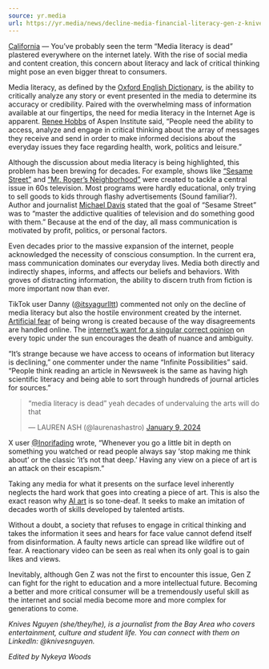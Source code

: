 ```yaml
---
source: yr.media
url: https://yr.media/news/decline-media-financial-literacy-gen-z-knives-nguyen/
---
```


[California](https://yr.media/locations/california-california/) — You’ve probably seen the term “Media literacy is dead” plastered everywhere on the internet lately. With the rise of social media and content creation, this concern about literacy and lack of critical thinking might pose an even bigger threat to consumers.

Media literacy, as defined by the [Oxford English Dictionary](https://www.oed.com/dictionary/media-literacy_n?tab=meaning_and_use#1316309630), is the ability to critically analyze any story or event presented in the media to determine its accuracy or credibility. Paired with the overwhelming mass of information available at our fingertips, the need for media literacy in the Internet Age is apparent. [Renee Hobbs](https://www.aspeninstitute.org/wp-content/uploads/2010/11/Digital_and_Media_Literacy.pdf) of Aspen Institute said, “People need the ability to access, analyze and engage in critical thinking about the array of messages they receive and send in order to make informed decisions about the everyday issues they face regarding health, work, politics and leisure.”

Although the discussion about media literacy is being highlighted, this problem has been brewing for decades. For example, shows like [“Sesame Street”](https://www.sesamestreet.org/) and [“Mr. Roger’s Neighborhood”](https://www.misterrogers.org/) were created to tackle a central issue in 60s television. Most programs were hardly educational, only trying to sell goods to kids through flashy advertisements (Sound familiar?). Author and journalist [Michael Davis](https://michaeldavis-streetgang.com/the-author) stated that the goal of “Sesame Street” was to “master the addictive qualities of television and do something good with them.” Because at the end of the day, all mass communication is motivated by profit, politics, or personal factors.

Even decades prior to the massive expansion of the internet, people acknowledged the necessity of conscious consumption. In the current era, mass communication dominates our everyday lives. Media both directly and indirectly shapes, informs, and affects our beliefs and behaviors. With groves of distracting information, the ability to discern truth from fiction is more important now than ever.

TikTok user Danny ([@itsyagurlltt](https://www.tiktok.com/@itsyagurlltt)) commented not only on the decline of media literacy but also the hostile environment created by the internet. [Artificial fear](https://www.forbes.com/sites/traversmark/2023/09/29/a-psychologist-explains-artificial-fear-and-why-it-can-be-your-worst-enemy/?sh=310e8bd42487) of being wrong is created because of the way disagreements are handled online. The [internet’s want for a singular correct opinion](https://www.washington.edu/news/2021/04/19/uw-researchers-studying-how-to-make-online-arguments-productive/) on every topic under the sun encourages the death of nuance and ambiguity. 

“It’s strange because we have access to oceans of information but literacy is declining,” one commenter under the name “Infinite Possibilities” said. “People think reading an article in Newsweek is the same as having high scientific literacy and being able to sort through hundreds of journal articles for sources.”

> “media literacy is dead” yeah decades of undervaluing the arts will do that
> 
> — LAUREN ASH (@laurenashastro) [January 9, 2024](https://twitter.com/laurenashastro/status/1744740030084722765?ref_src=twsrc%5Etfw)

X user [@Inorifading](https://x.com/Inorifading/status/1745063509623247156?s=20) wrote, “Whenever you go a little bit in depth on something you watched or read people always say ‘stop making me think about’ or the classic ‘it’s not that deep.’ Having any view on a piece of art is an attack on their escapism.”

Taking any media for what it presents on the surface level inherently neglects the hard work that goes into creating a piece of art. This is also the exact reason why [AI art](https://www.forbes.com/sites/danidiplacido/2023/12/30/ai-generated-art-was-a-mistake-and-heres-why/?sh=21b085493fef) is so tone-deaf. It seeks to make an imitation of decades worth of skills developed by talented artists.

Without a doubt, a society that refuses to engage in critical thinking and takes the information it sees and hears for face value cannot defend itself from disinformation. A faulty news article can spread like wildfire out of fear. A reactionary video can be seen as real when its only goal is to gain likes and views. 

Inevitably, although Gen Z was not the first to encounter this issue, Gen Z can fight for the right to education and a more intellectual future. Becoming a better and more critical consumer will be a tremendously useful skill as the internet and social media become more and more complex for generations to come.

_Knives Nguyen (she/they/he), is a journalist from the Bay Area who covers entertainment, culture and student life. You can connect with them on LinkedIn: @knivesnguyen._

_Edited by Nykeya Woods_
